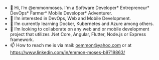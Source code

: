 - 👋 Hi, I’m @emmonmoses. I'm a Software Developer* Entrepreneur* DevOps* Farmer* Mobile Developer* Adventurer.
- 👀 I’m interested in DevOps, Web and Mobile Development.
- 🌱 I’m currently learning Docker, Kubernetes and Azure among others.
- 💞️ I’m looking to collaborate on any web and or mobile development project that utilizes .Net Core, Angular, Flutter, Node.js or Express framework. 
- 📫 How to reach me is via mail: oemmon@yahoo.com or at https://www.linkedin.com/in/emmon-moses-b9719863/

<!---
emmonmoses/emmonmoses is a ✨ special ✨ repository because its `README.md` (this file) appears on your GitHub profile.
You can click the Preview link to take a look at your changes.
--->

